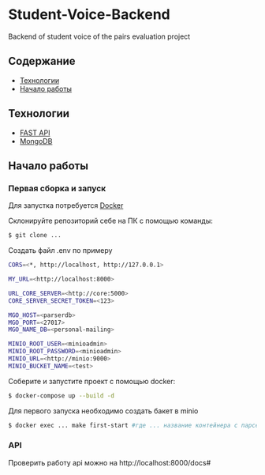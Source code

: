 # Student-Voice-Backend
Backend of student voice of the pairs evaluation project


## Содержание
- [Технологии](#Технологии)
- [Начало работы](#Начало-работы)

## Технологии
- [FAST API](https://fastapi.tiangolo.com/)
- [MongoDB]()

## Начало работы

### Первая сборка и запуск
Для запустка потребуется [Docker](https://www.docker.com/) 

Склонируйте репозиторий себе на ПК с помощью команды: 
```sh
$ git clone ...
```

Создать файл .env по примеру 

```sh
CORS=<*, http://localhost, http://127.0.0.1> 

MY_URL=<http://localhost:8000>

URL_CORE_SERVER=<http://core:5000>
CORE_SERVER_SECRET_TOKEN=<123>

MGO_HOST=<parserdb>
MGO_PORT=<27017>
MGO_NAME_DB=<personal-mailing>

MINIO_ROOT_USER=<minioadmin>
MINIO_ROOT_PASSWORD=<minioadmin>
MINIO_URL=<http://minio:9000>
MINIO_BUCKET_NAME=<test>
```


Соберите и запустите проект с помощью docker:
```sh
$ docker-compose up --build -d
```

Для первого запуска необходимо создать бакет в minio
```sh
$ docker exec ... make first-start #где ... название контейнера с парсером (student-parser-parser-1)
```

### API

Проверить работу api можно на http://localhost:8000/docs#
